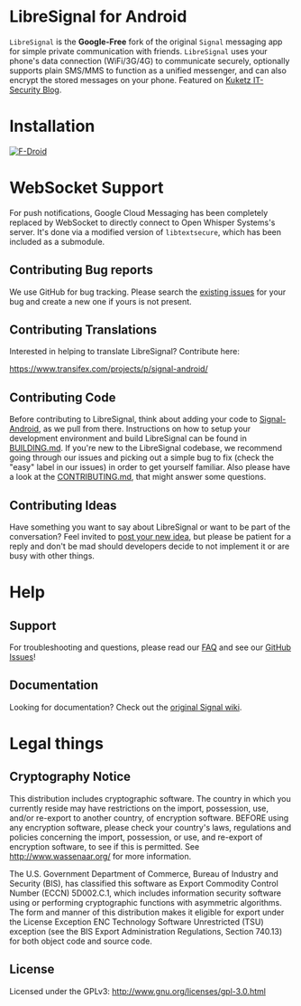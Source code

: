 # LibreSignal for Android

`LibreSignal` is the **Google-Free** fork of the original `Signal` messaging app for simple private communication with friends. `LibreSignal` uses your phone's data connection (WiFi/3G/4G) to communicate securely, optionally supports plain SMS/MMS to function as a unified messenger, and can also encrypt the stored messages on your phone. Featured on [Kuketz IT-Security Blog](https://www.kuketz-blog.de/?s=LibreSignal).

# Installation

[![F-Droid](https://upload.wikimedia.org/wikipedia/commons/thumb/0/0d/Get_it_on_F-Droid.svg/320px-Get_it_on_F-Droid.svg.png)](https://f-droid.org/repository/browse/?fdid=org.libresignal "LibreSignal on F-Droid")

# WebSocket Support
For push notifications, Google Cloud Messaging has been completely replaced by WebSocket to directly connect to Open Whisper Systems's server.
It's done via a modified version of `libtextsecure`, which has been included as a submodule.

## Contributing Bug reports
We use GitHub for bug tracking. Please search the [existing issues](https://github.com/LibreSignal/LibreSignal/issues) for your bug and create a new one if yours is not present.

## Contributing Translations
Interested in helping to translate LibreSignal? Contribute here:

https://www.transifex.com/projects/p/signal-android/

## Contributing Code
Before contributing to LibreSignal, think about adding your code to [Signal-Android](https://github.com/WhisperSystems/Signal-Android/wiki), as we pull from there. Instructions on how to setup your development environment and build LibreSignal can be found in  [BUILDING.md](https://github.com/LibreSignal/LibreSignal/blob/master/BUILDING.md). If you're new to the LibreSignal codebase, we recommend going through our issues and picking out a simple bug to fix (check the "easy" label in our issues) in order to get yourself familiar. Also please have a look at the [CONTRIBUTING.md](https://github.com/LibreSignal/LibreSignal/blob/master/CONTRIBUTING.md), that might answer some questions.

## Contributing Ideas
Have something you want to say about LibreSignal or want to be part of the conversation? Feel invited to [post your new idea](https://github.com/LibreSignal/LibreSignal/issues/new), but please be patient for a reply and don't be mad should developers decide to not implement it or are busy with other things.

Help
====
## Support
For troubleshooting and questions, please read our [FAQ](https://github.com/LibreSignal/LibreSignal/wiki/FAQ) and see our [GitHub Issues](https://github.com/LibreSignal/LibreSignal/issues)!

## Documentation
Looking for documentation? Check out the [original Signal wiki](https://github.com/WhisperSystems/Signal-Android/wiki).

# Legal things
## Cryptography Notice

This distribution includes cryptographic software. The country in which you currently reside may have restrictions on the import, possession, use, and/or re-export to another country, of encryption software.
BEFORE using any encryption software, please check your country's laws, regulations and policies concerning the import, possession, or use, and re-export of encryption software, to see if this is permitted.
See <http://www.wassenaar.org/> for more information.

The U.S. Government Department of Commerce, Bureau of Industry and Security (BIS), has classified this software as Export Commodity Control Number (ECCN) 5D002.C.1, which includes information security software using or performing cryptographic functions with asymmetric algorithms.
The form and manner of this distribution makes it eligible for export under the License Exception ENC Technology Software Unrestricted (TSU) exception (see the BIS Export Administration Regulations, Section 740.13) for both object code and source code.

## License

Licensed under the GPLv3: http://www.gnu.org/licenses/gpl-3.0.html
